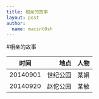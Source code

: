 ```yaml
---
title: 相亲的故事 
layout: post
author:
  name: macint0sh
---
```

#相亲的故事

|时间|地点|人物|
|----|-----:|----:|
|20140901|世纪公园|某娟|
|20140920|赵佗公园|某敏|


